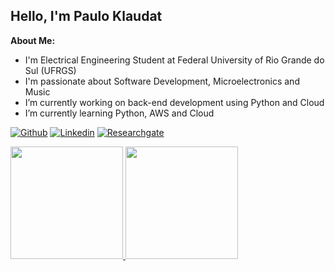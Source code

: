 ## Hello, I'm Paulo Klaudat

**About Me:**
- I'm Electrical Engineering Student at Federal University of Rio Grande do Sul (UFRGS)
- I'm passionate about Software Development, Microelectronics and Music
- I’m currently working on back-end development using Python and Cloud
- I’m currently learning Python, AWS and Cloud

[![Github](https://img.shields.io/badge/-Github-000?style=flat&logo=Github&logoColor=white)](https://github.com/pklaudat)
[![Linkedin](https://img.shields.io/badge/-LinkedIn-blue?style=flat&logo=Linkedin&logoColor=white)](https://www.linkedin.com/in/paulo-klaudat/)
[![Researchgate](https://img.shields.io/badge/-ResearchGate-brightgreen)](https://www.researchgate.net/profile/Paulo-Klaudat)

<div>
  <a href="https://github.com/pklaudat">
  <img height="180em" src="https://github-readme-stats.vercel.app/api?username=pklaudat&show_icons=true&theme=dracula&include_all_commits=true&count_private=true"/>
  <img height="180em" src="https://github-readme-stats.vercel.app/api/top-langs/?username=pklaudat&layout=compact&langs_count=7&theme=dracula"/>
</div>
